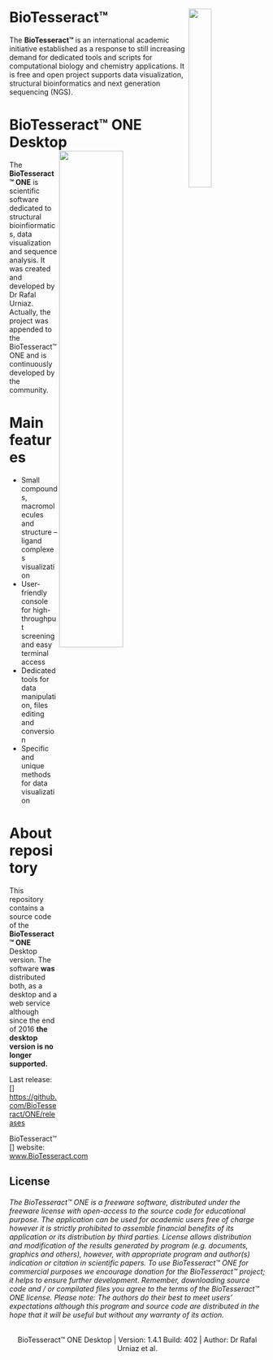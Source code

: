 # BioTesseract™  <img src="https://cloud.githubusercontent.com/assets/17867916/17073889/52aeca5e-5075-11e6-92a2-34884bd72d8c.png" width="30%" align="right"/>

The <b>BioTesseract™ </b> is an international academic initiative established as a response to still increasing demand for dedicated tools and scripts for computational biology and chemistry applications. It is free and open project supports data visualization, structural bioinformatics and next generation sequencing (NGS).

# BioTesseract™ ONE Desktop <img src="https://cloud.githubusercontent.com/assets/17867916/17083857/b8ed576a-51a4-11e6-89c8-1d5a400473cf.png" align="right" width="50%">

The <b>BioTesseract™ ONE</b> is scientific software dedicated to structural bioinfiormatics, data visualization and sequence analysis. It was created and developed by Dr Rafal Urniaz. Actually, the project was appended to the BioTesseract™ ONE and is continuously developed by the community. 

# Main features
* Small compounds, macromolecules and structure – ligand complexes visualization
* User-friendly console for high-throughput screening and easy terminal access
* Dedicated tools for data manipulation, files editing and conversion
* Specific and unique methods for data visualization

# About repository

This repository contains a source code of the <b>BioTesseract™ ONE </b>Desktop version. The software <b>was</b> distributed both, as a desktop and a web service although since the end of 2016 <b>the desktop version is no longer supported.</b>  

Last release: [] https://github.com/BioTesseract/ONE/releases

BioTesseract™ [] website: www.BioTesseract.com

## License
###### The BioTesseract™ ONE is a freeware software, distributed under the freeware license with open-access to the source code for educational purpose. The application can be used for academic users free of charge however it is strictly prohibited to assemble financial benefits of its application or its distribution by third parties. License allows distribution and modification of the results generated by program (e.g. documents, graphics and others), however, with appropriate program and author(s) indication or citation in scientific papers. To use BioTesseract™ ONE for commercial purposes we encourage donation for the BioTesseract™ project; it helps to ensure further development. Remember, downloading source code and / or compilated files you agree to the terms of the BioTesseract™ ONE license. Please note: The authors do their best to meet users’ expectations although this program and source code are distributed in the hope that it will be useful but without any warranty of its action.

<div align="center" style="bottom: 60px; ">
BioTesseract™ ONE Desktop | Version: 1.4.1 Build: 402 | Author: Dr Rafal Urniaz et al.
</div>
